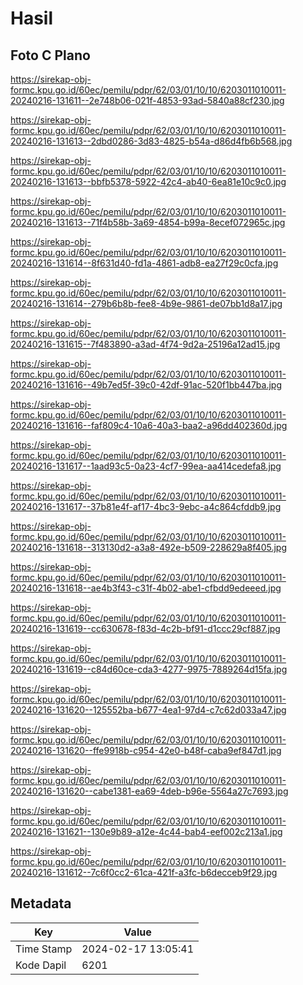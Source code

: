 # Hasil

## Foto C Plano

https://sirekap-obj-formc.kpu.go.id/60ec/pemilu/pdpr/62/03/01/10/10/6203011010011-20240216-131611--2e748b06-021f-4853-93ad-5840a88cf230.jpg

https://sirekap-obj-formc.kpu.go.id/60ec/pemilu/pdpr/62/03/01/10/10/6203011010011-20240216-131613--2dbd0286-3d83-4825-b54a-d86d4fb6b568.jpg

https://sirekap-obj-formc.kpu.go.id/60ec/pemilu/pdpr/62/03/01/10/10/6203011010011-20240216-131613--bbfb5378-5922-42c4-ab40-6ea81e10c9c0.jpg

https://sirekap-obj-formc.kpu.go.id/60ec/pemilu/pdpr/62/03/01/10/10/6203011010011-20240216-131613--71f4b58b-3a69-4854-b99a-8ecef072965c.jpg

https://sirekap-obj-formc.kpu.go.id/60ec/pemilu/pdpr/62/03/01/10/10/6203011010011-20240216-131614--8f631d40-fd1a-4861-adb8-ea27f29c0cfa.jpg

https://sirekap-obj-formc.kpu.go.id/60ec/pemilu/pdpr/62/03/01/10/10/6203011010011-20240216-131614--279b6b8b-fee8-4b9e-9861-de07bb1d8a17.jpg

https://sirekap-obj-formc.kpu.go.id/60ec/pemilu/pdpr/62/03/01/10/10/6203011010011-20240216-131615--7f483890-a3ad-4f74-9d2a-25196a12ad15.jpg

https://sirekap-obj-formc.kpu.go.id/60ec/pemilu/pdpr/62/03/01/10/10/6203011010011-20240216-131616--49b7ed5f-39c0-42df-91ac-520f1bb447ba.jpg

https://sirekap-obj-formc.kpu.go.id/60ec/pemilu/pdpr/62/03/01/10/10/6203011010011-20240216-131616--faf809c4-10a6-40a3-baa2-a96dd402360d.jpg

https://sirekap-obj-formc.kpu.go.id/60ec/pemilu/pdpr/62/03/01/10/10/6203011010011-20240216-131617--1aad93c5-0a23-4cf7-99ea-aa414cedefa8.jpg

https://sirekap-obj-formc.kpu.go.id/60ec/pemilu/pdpr/62/03/01/10/10/6203011010011-20240216-131617--37b81e4f-af17-4bc3-9ebc-a4c864cfddb9.jpg

https://sirekap-obj-formc.kpu.go.id/60ec/pemilu/pdpr/62/03/01/10/10/6203011010011-20240216-131618--313130d2-a3a8-492e-b509-228629a8f405.jpg

https://sirekap-obj-formc.kpu.go.id/60ec/pemilu/pdpr/62/03/01/10/10/6203011010011-20240216-131618--ae4b3f43-c31f-4b02-abe1-cfbdd9edeeed.jpg

https://sirekap-obj-formc.kpu.go.id/60ec/pemilu/pdpr/62/03/01/10/10/6203011010011-20240216-131619--cc630678-f83d-4c2b-bf91-d1ccc29cf887.jpg

https://sirekap-obj-formc.kpu.go.id/60ec/pemilu/pdpr/62/03/01/10/10/6203011010011-20240216-131619--c84d60ce-cda3-4277-9975-7889264d15fa.jpg

https://sirekap-obj-formc.kpu.go.id/60ec/pemilu/pdpr/62/03/01/10/10/6203011010011-20240216-131620--125552ba-b677-4ea1-97d4-c7c62d033a47.jpg

https://sirekap-obj-formc.kpu.go.id/60ec/pemilu/pdpr/62/03/01/10/10/6203011010011-20240216-131620--ffe9918b-c954-42e0-b48f-caba9ef847d1.jpg

https://sirekap-obj-formc.kpu.go.id/60ec/pemilu/pdpr/62/03/01/10/10/6203011010011-20240216-131620--cabe1381-ea69-4deb-b96e-5564a27c7693.jpg

https://sirekap-obj-formc.kpu.go.id/60ec/pemilu/pdpr/62/03/01/10/10/6203011010011-20240216-131621--130e9b89-a12e-4c44-bab4-eef002c213a1.jpg

https://sirekap-obj-formc.kpu.go.id/60ec/pemilu/pdpr/62/03/01/10/10/6203011010011-20240216-131612--7c6f0cc2-61ca-421f-a3fc-b6decceb9f29.jpg


## Metadata

| Key        | Value               |
| ---------- | ------------------- |
| Time Stamp | 2024-02-17 13:05:41 |
| Kode Dapil | 6201                |



